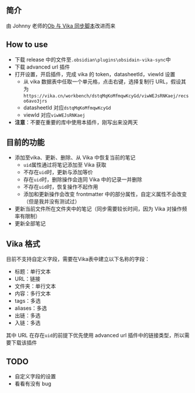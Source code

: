 ## 简介

由 Johnny 老师的[Ob 与 Vika 同步脚本](https://milinshushe.feishu.cn/docs/doccnSwkXMw7tEQJwmBg72yzpLb)改进而来

## How to use
- 下载 release 中的文件至`.obsidian\plugins\obsidain-vika-sync`中
- 下载 advanced url 插件
- 打开设置，开启插件，完成 vika 的 token，datasheetId，viewId 设置
  - 从 vika 数据表中任取一个单元格，点击右键，选择复制行 URL，假设其为 `https://vika.cn/workbench/dstqMqKoMfmqwKcyGd/viwWEJsRNKaej/recso6avo3jrs`
  - datasheetId 对应`dstqMqKoMfmqwKcyGd`
  - viewId 对应`viwWEJsRNKaej`
- **注意**：不要在重要的库中使用本插件，刚写出来没两天

## 目前的功能
- 添加至vika、更新、删除、从 Vika 中恢复当前的笔记
  - `uid`属性通过将笔记添加至 Vika 获取
  - 不存在`uid`时，更新与添加等价
  - 存在`uid`时，删除操作会连同 Vika 中的记录一并删除
  - 不存在`uid`时，恢复操作不起作用
  - 添加和更新操作会改变 frontmatter 中的部分属性，自定义属性不会改变（但是我并没有测试过）
- 更新当前文件所在文件夹中的笔记（同步需要较长时间，因为 Vika 对操作频率有限制）
- 更新全部笔记

## Vika 格式
目前不支持自定义字段，需要在Vika表中建立以下名称的字段：
- 标题：单行文本
- URL：链接
- 文件夹：单行文本
- 内容：多行文本
- tags：多选
- aliases：多选
- 出链：多选
- 入链：多选

其中 URL 在存在`uid`的前提下优先使用 advanced url 插件中的链接类型，所以需要下载该插件

## TODO
- 自定义字段的设置
- 看看有没有 bug
